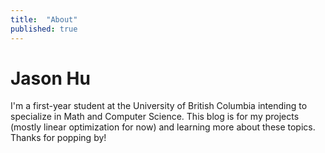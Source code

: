 ```yaml
---
title:  "About"
published: true
---
```


# Jason Hu

I'm a first-year student at the University of British Columbia intending to
specialize in Math and Computer Science. This blog is for my projects
(mostly linear optimization for now) and learning more about these topics.
Thanks for popping by!
